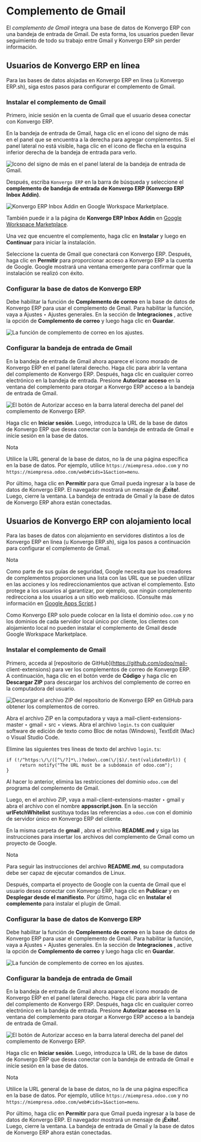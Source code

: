 # Complemento de Gmail

El _complemento de Gmail_ integra una base de datos de Konvergo ERP con una bandeja de
entrada de Gmail. De esta forma, los usuarios pueden llevar seguimiento de
todo su trabajo entre Gmail y Konvergo ERP sin perder información.

## Usuarios de Konvergo ERP en línea

Para las bases de datos alojadas en Konvergo ERP en línea (u Konvergo ERP.sh), siga estos
pasos para configurar el complemento de Gmail.

### Instalar el complemento de Gmail

Primero, inicie sesión en la cuenta de Gmail que el usuario desea conectar con
Konvergo ERP.

En la bandeja de entrada de Gmail, haga clic en el icono del signo de más en
el panel que se encuentra a la derecha para agregar complementos. Si el panel
lateral no está visible, haga clic en el icono de flecha en la esquina
inferior derecha de la bandeja de entrada para verlo.

![Icono del signo de más en el panel lateral de la bandeja de entrada de
Gmail.](../../../../_images/gmail-side-panel.png)

Después, escriba `Konvergo ERP` en la barra de búsqueda y seleccione el **complemento
de bandeja de entrada de Konvergo ERP (Konvergo ERP Inbox Addin)**.

![Konvergo ERP Inbox Addin en Google Workspace
Marketplace.](../../../../_images/google-workspace-marketplace.png)

También puede ir a la página de **Konvergo ERP Inbox Addin** en [Google Workspace
Marketplace](https://workspace.google.com/marketplace/app/odoo_inbox_addin/873497133275).

Una vez que encuentre el complemento, haga clic en **Instalar** y luego en
**Continuar** para iniciar la instalación.

Seleccione la cuenta de Gmail que conectará con Konvergo ERP. Después, haga clic en
**Permitir** para proporcionar acceso a Konvergo ERP a la cuenta de Google. Google
mostrará una ventana emergente para confirmar que la instalación se realizó
con éxito.

### Configurar la base de datos de Konvergo ERP

Debe habilitar la función de **Complemento de correo** en la base de datos de
Konvergo ERP para usar el complemento de Gmail. Para habilitar la función, vaya a
Ajustes ‣ Ajustes generales. En la sección de **Integraciones** , active la
opción de **Complemento de correo** y luego haga clic en **Guardar**.

![La función de complemento de correo en los
ajustes.](../../../../_images/mail-plugin-setting.png)

### Configurar la bandeja de entrada de Gmail

En la bandeja de entrada de Gmail ahora aparece el icono morado de Konvergo ERP en el
panel lateral derecho. Haga clic para abrir la ventana del complemento de
Konvergo ERP. Después, haga clic en cualquier correo electrónico en la bandeja de
entrada. Presione **Autorizar acceso** en la ventana del complemento para
otorgar a Konvergo ERP acceso a la bandeja de entrada de Gmail.

![El botón de Autorizar acceso en la barra lateral derecha del panel del
complemento de Konvergo ERP.](../../../../_images/authorize-access.png)

Haga clic en **Iniciar sesión**. Luego, introduzca la URL de la base de datos
de Konvergo ERP que desea conectar con la bandeja de entrada de Gmail e inicie sesión
en la base de datos.

<div class="alert alert-primary">
<p class="alert-title">
Nota</p><p>Utilice la URL general de la base de datos, no la de una página específica en la base de datos. Por ejemplo, utilice <code>https://miempresa.odoo.com</code> y no <code>https://miempresa.odoo.com/web#cids=1&amp;action=menu</code>.</p>
</div>

Por último, haga clic en **Permitir** para que Gmail pueda ingresar a la base
de datos de Konvergo ERP. El navegador mostrará un mensaje de **¡Éxito!**. Luego,
cierre la ventana. La bandeja de entrada de Gmail y la base de datos de Konvergo ERP
ahora están conectadas.

## Usuarios de Konvergo ERP con alojamiento local

Para las bases de datos con alojamiento en servidores distintos a los de Konvergo ERP
en línea (u Konvergo ERP.sh), siga los pasos a continuación para configurar el
complemento de Gmail.

<div class="alert alert-primary">
<p class="alert-title">
Nota</p><p>Como parte de sus guías de seguridad, Google necesita que los creadores de complementos proporcionen una lista con las URL que se pueden utilizar en las acciones y los redireccionamientos que activan el complemento. Esto protege a los usuarios al garantizar, por ejemplo, que ningún complemento redirecciona a los usuarios a un sitio web malicioso. (Consulte más información en <a href="https://developers.google.com/apps-script/manifest/allowlist-url">Google Apps Script</a>.)</p>
<p>Como Konvergo ERP solo puede colocar en la lista el dominio <code>odoo.com</code> y no los dominios de cada servidor local único por cliente, los clientes con alojamiento local no pueden instalar el complemento de Gmail desde  Google Workspace Marketplace.</p>
</div>

### Instalar el complemento de Gmail

Primero, acceda al [repositorio de GitHub](https://github.com/odoo/mail-
client-extensions) para ver los complementos de correo de Konvergo ERP. A
continuación, haga clic en el botón verde de **Código** y haga clic en
**Descargar ZIP** para descargar los archivos del complemento de correo en la
computadora del usuario.

![Descargar el archivo ZIP del repositorio de Konvergo ERP en GitHub para obtener los
complementos de correo.](../../../../_images/gh-download-zip.png)

Abra el archivo ZIP en la computadora y vaya a mail-client-extensions-master ‣
gmail ‣ src ‣ views. Abra el archivo `login.ts` con cualquier software de
edición de texto como Bloc de notas (Windows), TextEdit (Mac) o Visual Studio
Code.

Elimine las siguientes tres líneas de texto del archivo `login.ts`:

    
    
    if (!/^https:\/\/([^\/?]*\.)?odoo\.com(\/|$)/.test(validatedUrl)) {
         return notify("The URL must be a subdomain of odoo.com");
    }
    

Al hacer lo anterior, elimina las restricciones del dominio `odoo.com` del
programa del complemento de Gmail.

Luego, en el archivo ZIP, vaya a mail-client-extensions-master ‣ gmail y abra
el archivo con el nombre **appsscript.json**. En la sección
**urlFetchWhitelist** sustituya todas las referencias a `odoo.com` con el
dominio de servidor único en Konvergo ERP del cliente.

En la misma carpeta de **gmail** , abra el archivo **README.md** y siga las
instrucciones para insertar los archivos del complemento de Gmail como un
proyecto de Google.

<div class="alert alert-primary">
<p class="alert-title">
Nota</p><p>Para seguir las instrucciones del archivo <b>README.md</b>, su computadora debe ser capaz de ejecutar comandos de Linux.</p>
</div>

Después, comparta el proyecto de Google con la cuenta de Gmail que el usuario
desea conectar con Konvergo ERP, haga clic en **Publicar** y en **Desplegar desde el
manifiesto**. Por último, haga clic en **Instalar el complemento** para
instalar el plugin de Gmail.

### Configurar la base de datos de Konvergo ERP

Debe habilitar la función de **Complemento de correo** en la base de datos de
Konvergo ERP para usar el complemento de Gmail. Para habilitar la función, vaya a
Ajustes ‣ Ajustes generales. En la sección de **Integraciones** , active la
opción de **Complemento de correo** y luego haga clic en **Guardar**.

![La función de complemento de correo en los
ajustes.](../../../../_images/mail-plugin-setting.png)

### Configurar la bandeja de entrada de Gmail

En la bandeja de entrada de Gmail ahora aparece el icono morado de Konvergo ERP en el
panel lateral derecho. Haga clic para abrir la ventana del complemento de
Konvergo ERP. Después, haga clic en cualquier correo electrónico en la bandeja de
entrada. Presione **Autorizar acceso** en la ventana del complemento para
otorgar a Konvergo ERP acceso a la bandeja de entrada de Gmail.

![El botón de Autorizar acceso en la barra lateral derecha del panel del
complemento de Konvergo ERP.](../../../../_images/authorize-access.png)

Haga clic en **Iniciar sesión**. Luego, introduzca la URL de la base de datos
de Konvergo ERP que desea conectar con la bandeja de entrada de Gmail e inicie sesión
en la base de datos.

<div class="alert alert-primary">
<p class="alert-title">
Nota</p><p>Utilice la URL general de la base de datos, no la de una página específica en la base de datos. Por ejemplo, utilice <code>https://miempresa.odoo.com</code> y no <code>https://miempresa.odoo.com/web#cids=1&amp;action=menu</code>.</p>
</div>

Por último, haga clic en **Permitir** para que Gmail pueda ingresar a la base
de datos de Konvergo ERP. El navegador mostrará un mensaje de **¡Éxito!**. Luego,
cierre la ventana. La bandeja de entrada de Gmail y la base de datos de Konvergo ERP
ahora están conectadas.

